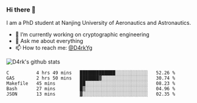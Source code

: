 ### Hi there 👋

I am a PhD student at Nanjing University of Aeronautics and Astronautics.

- 🔭 I’m currently working on cryptographic engineering
- 💬 Ask me about everything
- 📫 How to reach me: [@D4rkYg](https://twitter.com/D4rkYg)

![D4rk's github stats](https://github-readme-stats.vercel.app/api?username=dd4rk&show_icons=true&title_color=fff&icon_color=79ff97&text_color=9f9f9f&bg_color=151515)

<!--START_SECTION:waka-->
```text
C          4 hrs 49 mins   █████████████░░░░░░░░░░░░   52.26 % 
GAS        2 hrs 50 mins   ███████▓░░░░░░░░░░░░░░░░░   30.74 % 
Makefile   45 mins         ██░░░░░░░░░░░░░░░░░░░░░░░   08.23 % 
Bash       27 mins         █▒░░░░░░░░░░░░░░░░░░░░░░░   04.96 % 
JSON       13 mins         ▓░░░░░░░░░░░░░░░░░░░░░░░░   02.35 % 
```
<!--END_SECTION:waka-->

